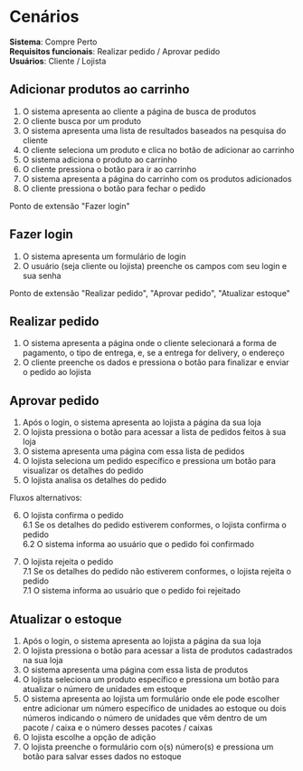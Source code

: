 # Cenários

**Sistema**: Compre Perto  
**Requisitos funcionais**: Realizar pedido / Aprovar pedido  
**Usuários**: Cliente / Lojista

## Adicionar produtos ao carrinho

1. O sistema apresenta ao cliente a página de busca de produtos
2. O cliente busca por um produto
3. O sistema apresenta uma lista de resultados baseados na pesquisa do cliente
4. O cliente seleciona um produto e clica no botão de adicionar ao carrinho
5. O sistema adiciona o produto ao carrinho
6. O cliente pressiona o botão para ir ao carrinho
7. O sistema apresenta a página do carrinho com os produtos adicionados
8. O cliente pressiona o botão para fechar o pedido

Ponto de extensão "Fazer login"

## Fazer login

1. O sistema apresenta um formulário de login
2. O usuário (seja cliente ou lojista) preenche os campos com seu login e sua senha

Ponto de extensão "Realizar pedido", "Aprovar pedido", "Atualizar estoque"

## Realizar pedido

1. O sistema apresenta a página onde o cliente selecionará a forma de pagamento, o tipo de entrega, e, se a entrega for delivery, o endereço
2. O cliente preenche os dados e pressiona o botão para finalizar e enviar o pedido ao lojista

## Aprovar pedido

1. Após o login, o sistema apresenta ao lojista a página da sua loja
2. O lojista pressiona o botão para acessar a lista de pedidos feitos à sua loja
3. O sistema apresenta uma página com essa lista de pedidos
4. O lojista seleciona um pedido específico e pressiona um botão para visualizar os detalhes do pedido
5. O lojista analisa os detalhes do pedido

Fluxos alternativos:

6. O lojista confirma o pedido  
6.1 Se os detalhes do pedido estiverem conformes, o lojista confirma o pedido  
6.2 O sistema informa ao usuário que o pedido foi confirmado

7. O lojista rejeita o pedido  
7.1 Se os detalhes do pedido não estiverem conformes, o lojista rejeita o pedido  
7.1 O sistema informa ao usuário que o pedido foi rejeitado

## Atualizar o estoque

1. Após o login, o sistema apresenta ao lojista a página da sua loja
2. O lojista pressiona o botão para acessar a lista de produtos cadastrados na sua loja
3. O sistema apresenta uma página com essa lista de produtos
4. O lojista seleciona um produto específico e pressiona um botão para atualizar o número de unidades em estoque
5. O sistema apresenta ao lojista um formulário onde ele pode escolher entre adicionar um número específico de unidades ao estoque ou dois números indicando o número de unidades que vêm dentro de um pacote / caixa e o número desses pacotes / caixas
6. O lojista escolhe a opção de adição
7. O lojista preenche o formulário com o(s) número(s) e pressiona um botão para salvar esses dados no estoque
